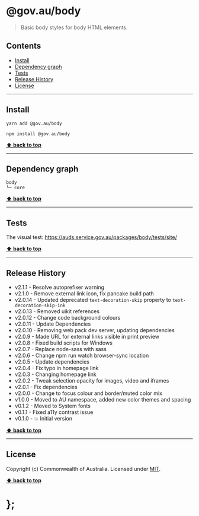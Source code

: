 # @gov.au/body

> Basic body styles for body HTML elements.

## Contents

- [Install](#install)
- [Dependency graph](#dependency-graph)
- [Tests](#tests)
- [Release History](#release-history)
- [License](#license)

---

## Install

```shell
yarn add @gov.au/body
```

```shell
npm install @gov.au/body
```

**[⬆ back to top](#contents)**

---

## Dependency graph

```shell
body
└─ core
```

**[⬆ back to top](#contents)**

---

## Tests

The visual test: https://auds.service.gov.au/packages/body/tests/site/

**[⬆ back to top](#contents)**

---

## Release History

- v2.1.1 - Resolve autoprefixer warning
- v2.1.0 - Remove external link icon, fix pancake build path
- v2.0.14 - Updated deprecated `text-decoration-skip` property to `text-decoration-skip-ink`
- v2.0.13 - Removed uikit references
- v2.0.12 - Change code background colours
- v2.0.11 - Update Dependencies
- v2.0.10 - Removing web pack dev server, updating dependencies
- v2.0.9 - Made URL for external links visible in print preview
- v2.0.8 - Fixed build scripts for Windows
- v2.0.7 - Replace node-sass with sass
- v2.0.6 - Change npm run watch browser-sync location
- v2.0.5 - Update dependencies
- v2.0.4 - Fix typo in homepage link
- v2.0.3 - Changing homepage link
- v2.0.2 - Tweak selection opacity for images, video and iframes
- v2.0.1 - Fix dependencies
- v2.0.0 - Change to focus colour and border/muted color mix
- v1.0.0 - Moved to AU namespace, added new color themes and spacing
- v0.1.2 - Moved to System fonts
- v0.1.1 - Fixed a11y contrast issue
- v0.1.0 - 💥 Initial version

**[⬆ back to top](#contents)**

---

## License

Copyright (c) Commonwealth of Australia.
Licensed under [MIT](https://raw.githubusercontent.com/govau/design-system-components/packages/core/master/LICENSE).

**[⬆ back to top](#contents)**

# };
